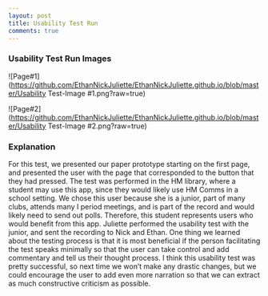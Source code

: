 ```yaml
---
layout: post
title: Usability Test Run
comments: true
---
```


### Usability Test Run Images

![Page#1](https://github.com/EthanNickJuliette/EthanNickJuliette.github.io/blob/master/Usability Test-Image #1.png?raw=true)

![Page#2](https://github.com/EthanNickJuliette/EthanNickJuliette.github.io/blob/master/Usability Test-Image #2.png?raw=true)

### Explanation

For this test, we presented our paper prototype starting on the first page, and presented the user with the page that corresponded to the button that they had 
pressed. The test was performed in the HM library, where a student may use this app, since they would likely use HM Comms in a school setting. We chose this user 
because she is a junior, part of many clubs, attends many I period meetings, and is part of the record and would likely need to send out polls. Therefore, this 
student represents users who would benefit from this app. Juliette performed the usability test with the junior, and sent the recording to Nick and Ethan. One 
thing we learned about the testing process is that it is most beneficial if the person facilitating the test speaks minimally so that the user can take control 
and add commentary and tell us their thought process. I think this usability test was pretty successful, so next time we won’t make any drastic changes, but we 
could encourage the user to add even more narration so that we can extract as much constructive criticism as possible.
